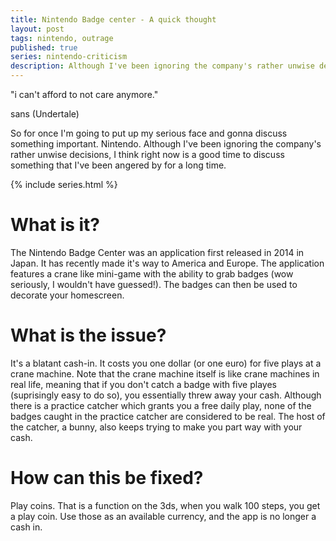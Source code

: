 ```yaml
---
title: Nintendo Badge center - A quick thought
layout: post
tags: nintendo, outrage
published: true
series: nintendo-criticism
description: Although I've been ignoring the company's rather unwise decisions, I think right now is a good time to discuss something that I've been angered by for a long time.
---
```

"i can't afford to not care anymore."

sans (Undertale)

So for once I'm going to put up my serious face and gonna discuss something important. Nintendo. Although I've been ignoring the company's rather unwise decisions, I think right now is a good time to discuss something that I've been angered by for a long time.

{% include series.html %}

What is it?
====
The Nintendo Badge Center was an application first released in 2014 in Japan. It has recently made it's way to America and Europe. The application features a crane like mini-game with the ability to grab badges (wow seriously, I wouldn't have guessed!). The badges can then be used to decorate your homescreen.

What is the issue?
====
It's a blatant cash-in. It costs you one dollar (or one euro) for five plays at a crane machine. Note that the crane machine itself is like crane machines in real life, meaning that if you don't catch a badge with five playes (suprisingly easy to do so), you essentially threw away your cash. Although there is a practice catcher which grants you a free daily play, none of the badges caught in the practice catcher are considered to be real. The host of the catcher, a bunny, also keeps trying to make you part way with your cash.

How can this be fixed?
====
Play coins. That is a function on the 3ds, when you walk 100 steps, you get a play coin. Use those as an available currency, and the app is no longer a cash in.
